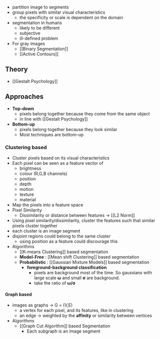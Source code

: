 - partition image to segments
- group pixels with similar visual characteristics
	- the specificity or scale is dependent on the domain
- segmentation in humans
	- likely to be different
	- subjective
	- ill-defined problem
- For gray images
	- [[Binary Segmentation]]
	- [[Active Contours]]
## Theory
- [[Gestalt Psychology]]
## Approaches
- **Top-down**
	- pixels belong together because they come from the same object
	- in line with [[Gestalt Psychology]]
- **Bottom-up**
	- pixels belong together because they look similar
	- Most techniques are bottom-up
### Clustering based
- Cluster pixels based on its visual characteristics
- Each pixel can be seen as a feature vector of 
	- brightness
	- colour (R,G,B channels)
	- position
	- depth
	- motion
	- texture
	- material
- Map the pixels into a feature space 
- Pixel Similarity 
	- Dissimilarity or distance between features → [[L2 Norm]]
- Using pixel similarity/dissimilarity, cluster the features such that similar pixels cluster together
- each cluster is an image segment
- disjoint regions could belong to the same cluster
	- using position as a feature could discourage this
- Algorithms
	- [[K-means Clustering]] based segmentation
	- **Model-Free** : [[Mean shift Clustering]] based segmentation
	- **Probabilistic** : [[Gaussian Mixture Models]] based segmentation
		- **foreground-background classification**
			- pixels are background most of the time. So gaussians with large scale **ω** and small **σ** are background.
			- take the ratio of **ω/σ**
#### Graph based
- images as graphs → G = (V,E)
	- a vertex for each pixel, and its features, like in clustering
	- an edge → weighted by the **affinity** or similarity between vertices
- Algorithms
	-  [[Graph Cut Algorithm]] based Segmentation
		- Each subgraph is an image segment
